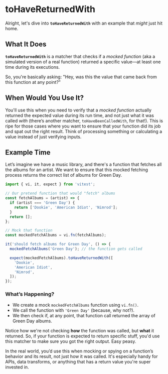 # toHaveReturnedWith

Alright, let's dive into **`toHaveReturnedWith`** with an example that _might_ just hit home.

## What It Does

**`toHaveReturnedWith`** is a matcher that checks if a _mocked function_ (aka a simulated version of a real function) returned a specific value—at least one time during its executions.

So, you're basically asking: "Hey, was this the value that came back from this function at any point?"

## When Would You Use It?

You'll use this when you need to verify that a _mocked function_ actually returned the expected value during its run time, and not just what it was called _with_ (there’s another matcher, `toHaveBeenCalledWith`, for that!). This is ripe for those cases where you want to ensure that your function did its job and spat out the right result. Think of processing something or calculating a value instead of just verifying inputs.

## Example Time

Let’s imagine we have a music library, and there's a function that fetches all the albums for an artist. We want to ensure that this mocked fetching process returns the correct list of albums for Green Day.

```javascript
import { vi, it, expect } from 'vitest';

// Our pretend function that would "fetch" albums
const fetchAlbums = (artist) => {
  if (artist === 'Green Day') {
    return ['Dookie', 'American Idiot', 'Nimrod'];
  }
  return [];
};

// Mock that function
const mockedFetchAlbums = vi.fn(fetchAlbums);

it('should fetch albums for Green Day', () => {
  mockedFetchAlbums('Green Day'); // the function gets called

  expect(mockedFetchAlbums).toHaveReturnedWith([
    'Dookie',
    'American Idiot',
    'Nimrod',
  ]);
});
```

### What’s Happening?

- We create a mock `mockedFetchAlbums` function using `vi.fn()`.
- We call the function with `'Green Day'` (because, why not?).
- We then check if, at any point, that function call returned the array of Green Day albums.

Notice how we're not checking **how** the function was called, but **what** it returned. So, if your function is expected to return specific stuff, you'd use this matcher to make sure you got the right output. Easy peasy.

In the real world, you’d use this when mocking or spying on a function’s behavior and its result, not just how it was called. It's especially handy for APIs, data transforms, or anything that has a return value you're super invested in.
